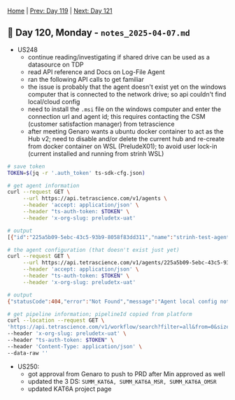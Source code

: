 [Home](../../main.md) | [Prev: Day 119](notes_2025-04-04.md) | [Next: Day 121](./notes_2025-04-08.md)

## 📝 Day 120, Monday - `notes_2025-04-07.md`

- US248
    * continue reading/investigating if shared drive can be used as a datasource on TDP
    * read API reference and Docs on Log-File Agent
    * ran the following API calls to get familiar
    * the issue is probably that the agent doesn't exist yet on the windows computer that is connected to the network drive; so api couldn't find local/cloud config
    * need to install the `.msi` file on the windows computer and enter the connection url and agent id; this requires contacting the CSM (customer satisfaction manager) from tetrascience
    * after meeting Genaro wants a ubuntu docker container to act as the Hub v2; need to disable and/or delete the current hub and re-create from docker container on WSL (PreludeX01); to avoid user lock-in (current installed and running from strinh WSL)

```sh
# save token
TOKEN=$(jq -r '.auth_token' ts-sdk-cfg.json)

# get agent information 
curl --request GET \
     --url https://api.tetrascience.com/v1/agents \
     --header 'accept: application/json' \
     --header "ts-auth-token: $TOKEN" \
     --header 'x-org-slug: preludetx-uat'

# output
[{"id":"225a5b09-5ebc-43c5-93b9-8058f83dd311","name":"strinh-test-agent","description":"test investigation of file share ","sourceType":null,"type":"file-log","integrationType":"api","integrationId":"6f166302-df8a-4044-ab4b-7ddd3eefb50b","datahubId":null,"sourceId":"d680da35-4db8-4ff1-9e24-e1183a4be26b","isEnabled":true,"tags":[],"metadata":{},"config":null,"configStatus":null,"configStatusUpdatedAt":null,"configStatusError":null,"configChangedBy":null,"configChangedAt":null,"createdAt":"2025-04-04T19:50:02.061Z","updatedAt":"2025-04-04T20:53:54.048Z","orgSlug":"preludetx-uat","typeIsDefined":true,"status":"Offline","version":null,"liveType":null,"host":{"ip":null,"name":null},"queue":null}]

# the agent configuration (that doesn't exist just yet)
curl --request GET \
     --url https://api.tetrascience.com/v1/agents/225a5b09-5ebc-43c5-93b9-8058f83dd311/configuration \
     --header 'accept: application/json' \
     --header "ts-auth-token: $TOKEN" \
     --header 'x-org-slug: preludetx-uat'

# output
{"statusCode":404,"error":"Not Found","message":"Agent local config not found"}%

# get pipeline information; pipelineId copied from platform
curl --location --request GET \
'https://api.tetrascience.com/v1/workflow/search?filter=all&from=0&size=2&pipelineId=d89bee7b-eeb2-477a-8be7-4066d51d9fea' \
--header 'x-org-slug: preludetx-uat' \
--header "ts-auth-token: $TOKEN" \
--header 'Content-Type: application/json' \
--data-raw ''
```

- US250:
    * got approval from Genaro to push to PRD after Min approved as well
    * updated the 3 DS: `SUMM_KAT6A, SUMM_KAT6A_MSR, SUMM_KAT6A_OMSR`
    * updated KAT6A project page
